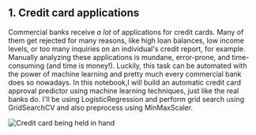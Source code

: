 ## 1. Credit card applications
<p>Commercial banks receive <em>a lot</em> of applications for credit cards. Many of them get rejected for many reasons, like high loan balances, low income levels, or too many inquiries on an individual's credit report, for example. Manually analyzing these applications is mundane, error-prone, and time-consuming (and time is money!). Luckily, this task can be automated with the power of machine learning and pretty much every commercial bank does so nowadays. In this notebook,I will build an automatic credit card approval predictor using machine learning techniques, just like the real banks do. I'll be using LogisticRegression and perform grid search using GridSearchCV and also preprocess using MinMaxScaler.</p>
<p><img src="https://assets.datacamp.com/production/project_558/img/credit_card.jpg" alt="Credit card being held in hand"></p>